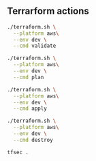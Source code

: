 ## Terrarform actions


```sh
./terraform.sh \
  --platform aws\
  --env dev \
  --cmd validate
```

```sh
./terraform.sh \
  --platform aws\
  --env dev \
  --cmd plan
```

```sh
./terraform.sh \
  --platform aws\
  --env dev \
  --cmd apply
```

```sh
./terraform.sh \
  --platform aws\
  --env dev \
  --cmd destroy
```

```sh
tfsec .
```